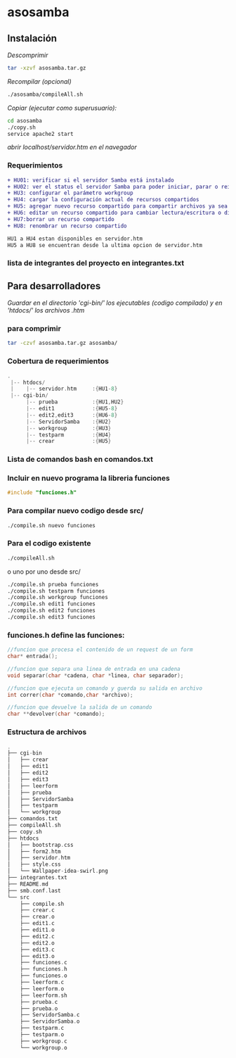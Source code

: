 # asosamba
## Instalación
_Descomprimir_
```sh
tar -xzvf asosamba.tar.gz
```
_Recompilar (opcional)_
```sh
./asosamba/compileAll.sh
```
_Copiar (ejecutar como superusuario):_
```sh
cd asosamba
./copy.sh
service apache2 start
```
_abrir localhost/servidor.htm en el navegador_

### Requerimientos
```diff
+ HU01: verificar si el servidor Samba está instalado
+ HU02: ver el status el servidor Samba para poder iniciar, parar o reiniciar el servidor
+ HU3: configurar el parámetro workgroup 
+ HU4: cargar la configuración actual de recursos compartidos
+ HU5: agregar nuevo recurso compartido para compartir archivos ya sea escritura o lectura
+ HU6: editar un recurso compartido para cambiar lectura/escritura o directorio
+ HU7:borrar un recurso compartido 
+ HU8: renombrar un recurso compartido

HU1 a HU4 estan disponibles en servidor.htm 
HU5 a HU8 se encuentran desde la ultima opcion de servidor.htm 
```
### lista de integrantes del proyecto en integrantes.txt

## Para desarrolladores
_Guardar en el directorio 'cgi-bin/' los ejecutables (codigo compilado) y en 'htdocs/' los archivos .htm_
### para comprimir
```sh
tar -czvf asosamba.tar.gz asosamba/
```
### Cobertura de requerimientos
```c
.
 |-- htdocs/
 |    |-- servidor.htm     :{HU1-8}
 |-- cgi-bin/
      |-- prueba           :{HU1,HU2}
      |-- edit1            :{HU5-8}
      |-- edit2,edit3      :{HU6-8}
      |-- ServidorSamba    :{HU2}
      |-- workgroup        :{HU3}
      |-- testparm         :{HU4}
      |-- crear            :{HU5}
```	
### Lista de comandos bash en comandos.txt

### Incluir en nuevo programa la libreria funciones
```c
#include "funciones.h"
```
### Para compilar nuevo codigo desde src/
```sh
./compile.sh nuevo funciones
```
### Para el codigo existente
```sh
./compileAll.sh
```
o uno por uno desde src/
```sh
./compile.sh prueba funciones
./compile.sh testparm funciones
./compile.sh workgroup funciones
./compile.sh edit1 funciones
./compile.sh edit2 funciones
./compile.sh edit3 funciones
```


### funciones.h define las funciones: 
```c
//funcion que procesa el contenido de un request de un form
char* entrada(); 

//funcion que separa una linea de entrada en una cadena
void separar(char *cadena, char *linea, char separador);

//funcion que ejecuta un comando y guerda su salida en archivo
int correr(char *comando,char *archivo);

//funcion que devuelve la salida de un comando
char **devolver(char *comando);
```
### Estructura de archivos
```c
.
├── cgi-bin
│   ├── crear
│   ├── edit1
│   ├── edit2
│   ├── edit3
│   ├── leerform
│   ├── prueba
│   ├── ServidorSamba
│   ├── testparm
│   └── workgroup
├── comandos.txt
├── compileAll.sh
├── copy.sh
├── htdocs
│   ├── bootstrap.css
│   ├── form2.htm
│   ├── servidor.htm
│   ├── style.css
│   └── Wallpaper-idea-swirl.png
├── integrantes.txt
├── README.md
├── smb.conf.last
└── src
    ├── compile.sh
    ├── crear.c
    ├── crear.o
    ├── edit1.c
    ├── edit1.o
    ├── edit2.c
    ├── edit2.o
    ├── edit3.c
    ├── edit3.o
    ├── funciones.c
    ├── funciones.h
    ├── funciones.o
    ├── leerform.c
    ├── leerform.o
    ├── leerform.sh
    ├── prueba.c
    ├── prueba.o
    ├── ServidorSamba.c
    ├── ServidorSamba.o
    ├── testparm.c
    ├── testparm.o
    ├── workgroup.c
    └── workgroup.o
```
